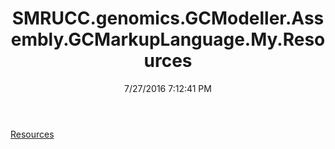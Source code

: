 ﻿---
title: SMRUCC.genomics.GCModeller.Assembly.GCMarkupLanguage.My.Resources
date: 7/27/2016 7:12:41 PM
---

[Resources](T-SMRUCC.genomics.GCModeller.Assembly.GCMarkupLanguage.My.Resources.Resources.html)
